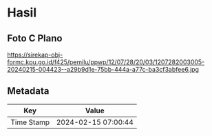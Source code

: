# Hasil

## Foto C Plano

https://sirekap-obj-formc.kpu.go.id/f425/pemilu/ppwp/12/07/28/20/03/1207282003005-20240215-004423--a29b9d1e-75bb-444a-a77c-ba3cf3abfee6.jpg


## Metadata

| Key        | Value               |
| ---------- | ------------------- |
| Time Stamp | 2024-02-15 07:00:44 |



